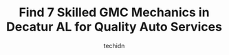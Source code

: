 ---
layout: ampstory
image: https://images.unsplash.com/photo-1573806719978-9f22b2360fad?ixlib=rb-4.0.3&ixid=MnwxMjA3fDB8MHxwaG90by1wYWdlfHx8fGVufDB8fHx8&auto=format&fit=crop&w=640&h=853&q=80
author: techidn
featured: false
description: For top-quality automotive repairs and maintenance, visit the 7 best GMC Mechanic in Decatur  AL, USA. Their reputation for excellence and their dedication to customer satisfaction make them
title: Find 7 Skilled GMC Mechanics in Decatur  AL for Quality Auto Services
cover:
   title: Find 7 Skilled GMC Mechanics in Decatur  AL for Quality Auto Services
   subtitle: Rickpate
   background: https://images.unsplash.com/photo-1573806719978-9f22b2360fad?ixlib=rb-4.0.3&ixid=MnwxMjA3fDB8MHxwaG90by1wYWdlfHx8fGVufDB8fHx8&auto=format&fit=crop&w=640&h=853&q=80

pages: 
 - layout: thirds
   top: <h1>#1 Champion Of Decatur, Inc.</h1>
   bottom: "<p>5/4/2023 Update-I cant recommend this dealer enough. Remember the days when dealerships took care of their customers instead of being a disappoint factory? The team at C</p>"
   background: https://www.knot35.com/toplist/wp-content/uploads/2023/06/best-gmc-mechanic-1-in-decatur-al-1685832605.jpeg
   backgroundblur: true
 - layout: thirds
   top: <h1>#2 Bramlett Buick GMC</h1>
   bottom: "<p>3305 Hwy 31 S, Decatur, AL 35603, United States</p>"
   background: https://www.knot35.com/toplist/wp-content/uploads/2023/06/best-gmc-mechanic-2-in-decatur-al-1685832606.jpeg
   cta:
      link: https://www.knot35.com/toplist/find-7-skilled-gmc-mechanics-in-decatur-al-for-quality-auto-services/
      text: Find 7 Skilled GMC Mechanics in Decatur  AL for Quality Auto Services
 - layout: thirds
   top: <h1>#3 Greenway Hyundai Decatur Service & Parts</h1>
   bottom: "<p>1211 Beltline Rd SW, Decatur, AL 35601, United States</p>"
   background: https://www.knot35.com/toplist/wp-content/uploads/2023/06/best-gmc-mechanic-3-in-decatur-al-1685832606.jpeg
   cta:
      link: https://www.knot35.com/toplist/find-7-skilled-gmc-mechanics-in-decatur-al-for-quality-auto-services/
      text: Find 7 Skilled GMC Mechanics in Decatur  AL for Quality Auto Services
 - layout: thirds
   top: <h1>#4 Bryant Brothers Automotive & Performance Built to Win</h1>
   bottom: "<p>2420 Central Pkwy SW, Decatur, AL 35601, United States</p>"
   background: https://images.unsplash.com/photo-1540457036297-448b6b99e91c?ixlib=rb-4.0.3&ixid=MnwxMjA3fDB8MHxwaG90by1wYWdlfHx8fGVufDB8fHx8&auto=format&fit=crop&w=640&h=853&q=80
   cta:
      link: https://www.knot35.com/toplist/find-7-skilled-gmc-mechanics-in-decatur-al-for-quality-auto-services/
      text: Find 7 Skilled GMC Mechanics in Decatur  AL for Quality Auto Services
 - layout: thirds
   top: <h1>#5 Iversons Monster Tire</h1>
   bottom: "<p>105 6th Ave NE, Decatur, AL 35601, United States</p>"
   background: https://images.unsplash.com/photo-1496096265110-f83ad7f96608?ixlib=rb-4.0.3&ixid=MnwxMjA3fDB8MHxwaG90by1wYWdlfHx8fGVufDB8fHx8&auto=format&fit=crop&w=640&h=853&q=80
   cta:
      link: https://www.knot35.com/toplist/find-7-skilled-gmc-mechanics-in-decatur-al-for-quality-auto-services/
      text: Find 7 Skilled GMC Mechanics in Decatur  AL for Quality Auto Services
 - layout: thirds
   top: <h1>#6 Greers Frame & Body Repair</h1>
   bottom: "<p>1808 Old Moulton Rd, Decatur, AL 35601, United States</p>"
   background: https://images.unsplash.com/photo-1618005182384-a83a8bd57fbe?ixlib=rb-4.0.3&ixid=MnwxMjA3fDB8MHxwaG90by1wYWdlfHx8fGVufDB8fHx8&auto=format&fit=crop&w=640&h=853&q=80
   cta:
      link: https://www.knot35.com/toplist/find-7-skilled-gmc-mechanics-in-decatur-al-for-quality-auto-services/
      text: Find 7 Skilled GMC Mechanics in Decatur  AL for Quality Auto Services
 - layout: thirds
   top: <h1>#7 Pro-Tech Automotive</h1>
   bottom: "<p>3025 Hwy 31 S, Decatur, AL 35603, United States</p>"
   background: https://images.unsplash.com/photo-1546497974-b213c9efb599?ixlib=rb-4.0.3&ixid=MnwxMjA3fDB8MHxwaG90by1wYWdlfHx8fGVufDB8fHx8&auto=format&fit=crop&w=640&h=853&q=80
   cta:
      link: https://www.knot35.com/toplist/find-7-skilled-gmc-mechanics-in-decatur-al-for-quality-auto-services/
      text: Find 7 Skilled GMC Mechanics in Decatur  AL for Quality Auto Services
 - layout: thirds
   middle: Continue reading...
   background: https://images.unsplash.com/photo-1597773150796-e5c14ebecbf5?ixlib=rb-4.0.3&ixid=MnwxMjA3fDB8MHxwaG90by1wYWdlfHx8fGVufDB8fHx8&auto=format&fit=crop&w=640&h=853&q=80
   cta:
      link: https://www.knot35.com/toplist/find-7-skilled-gmc-mechanics-in-decatur-al-for-quality-auto-services/
      text: Find 7 Skilled GMC Mechanics in Decatur  AL for Quality Auto Services
      
---